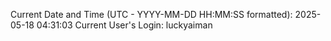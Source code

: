 Current Date and Time (UTC - YYYY-MM-DD HH:MM:SS formatted): 2025-05-18 04:31:03
Current User's Login: luckyaiman
